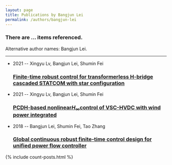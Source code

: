 ```yaml
---
layout: page
title: Publications by Bangjun Lei
permalink: /authors/bangjun-lei
---
```


<h3 id="number-posts">There are ... items referenced.</h3>
<p id='info-authors'>Alternative author names: Bangjun Lei.</p>
<hr />
<ul class="post-list">
<li><span class='post-meta'>2021 -- Xingyu Lv, Bangjun Lei, Shumin Fei</span><h3><a class='post-link' href="{{ site.baseurl }}/finite-time-robust-control-for-transformerless-h-bridge-cascaded-statcom-with-star-configuration">Finite-time robust control for transformerless H-bridge cascaded STATCOM with star configuration</a></h3></li>
<li><span class='post-meta'>2021 -- Xingyu Lv, Bangjun Lei, Shumin Fei</span><h3><a class='post-link' href="{{ site.baseurl }}/pcdh-based-nonlinear-i-h-i-sub-sub-control-of-vsc-hvdc-with-wind-power-integrated">PCDH-based nonlinear<i>H</i><sub>∞</sub>control of VSC-HVDC with wind power integrated</a></h3></li>
<li><span class='post-meta'>2018 -- Bangjun Lei, Shumin Fei, Tao Zhang</span><h3><a class='post-link' href="{{ site.baseurl }}/global-continuous-robust-finite-time-control-design-for-unified-power-flow-controller">Global continuous robust finite‐time control design for unified power flow controller</a></h3></li>

</ul>
{% include count-posts.html %}
